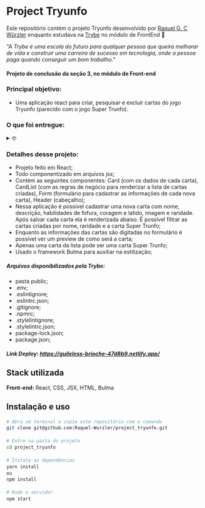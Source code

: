 # Project Tryunfo

Este repositório contém o projeto Tryunfo desenvolvido por [Raquel G. C Würzler](https://www.linkedin.com/in/raquel-c-wurzler/) enquanto estudava na [Trybe](https://www.betrybe.com/) no módulo de FrontEnd :rocket:

_"A Trybe é uma escola do futuro para qualquer pessoa que queira melhorar de vida e construir uma carreira de sucesso em tecnologia, onde a pessoa paga quando conseguir um bom trabalho."_

#### Projeto de conclusão da seção 3, no módulo de Front-end

### Principal objetivo:
* Uma aplicação react para criar, pesquisar e excluir cartas do jogo Tryunfo (parecido com o jogo Super Trunfo).

### O que foi entregue:
<details>
  <summary>🤓</summary>
  <img height="450em" width="800px" src="./public/ImagemDaTela.png"/>
  <br />
  
  <img height="450em" width="800px" src="./public/ImagemDaTela2.png"/>
  <br />
  
  <img height="450em" width="800px" src="./public/ImagemDaTela3.png"/>
  <br />
  
  <img height="450em" width="800px" src="./public/ImagemDaTela4.png"/>
  <br />
  
</details>

### Detalhes desse projeto:
* Projeto feito em React;
* Todo componentizado em arquivos jsx;
* Contém as seguintes componentes: Card (com os dados de cada carta), CardList (com as regras de negócio para renderizar a lista de cartas criadas), Form (formulário para cadastrar as informações de cada nova carta), Header (cabeçalho);
* Nessa aplicação é possível cadastrar uma nova carta com nome, descrição, habilidades de fofura, coragem e latido, imagem e raridade. Após salvar cada carta ela é renderizada abaixo. É possível filtrar as cartas criadas por nome, raridade e a carta Super Trunfo;
* Enquanto as informações das cartas são digitadas no formulário é possível ver um preview de como será a carta;
* Apenas uma carta da lista pode ser uma carta Super Trunfo;
* Usado o framework Bulma para auxiliar na estilização;


##### Arquivos disponibilizados pela Trybe:
* pasta public;
* .env;
* .eslintignore;
* .eslintrc.json;
* .gitignore;
* .npmrc;
* .stylelintignore;
* .stylelintrc.json;
* package-lock.json;
* package.json;

##### Link Deploy: https://guileless-brioche-47d8b9.netlify.app/

## Stack utilizada

**Front-end:** React, CSS, JSX, HTML, Bulma

## Instalação e uso

```bash
# Abra um terminal e copie este repositório com o comando
git clone git@github.com:Raquel-Wurzler/project_tryunfo.git

# Entre na pasta do projeto 
cd project_tryunfo

# Instale as dependências
yarn install
ou 
npm install

# Rode o servidor
npm start

```
